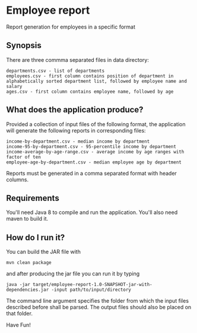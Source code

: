 # Employee report
Report generation for employees in a specific format

## Synopsis
There are three commma separated files in data directory:
```
departments.csv - list of departments
employees.csv - first column contains position of department in alphabetically sorted department list, followed by employee name and salary
ages.csv - first column contains employee name, followed by age
```
## What does the application produce?
Provided a collection of input files of the following format, the application
will generate the following reports in corresponding files:
```
income-by-department.csv - median income by department
income-95-by-department.csv - 95-percentile income by department
income-average-by-age-range.csv - average income by age ranges with factor of ten
employee-age-by-department.csv - median employee age by department
```
Reports must be generated in a comma separated format with header columns.


## Requirements

You'll need Java 8 to compile and run the application. You'll also need maven to build it.

## How do I run it?

You can build the JAR file with

```
mvn clean package
```
and after producing the jar file you can run it by typing
```
java -jar target/employee-report-1.0-SNAPSHOT-jar-with-dependencies.jar -input path/to/input/directory
```
The command line argument specifies the folder from which the input files described before shall be parsed.
The output files should also be placed on that folder.

Have Fun!
